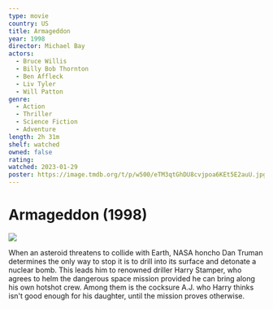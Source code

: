 ```yaml
---
type: movie
country: US
title: Armageddon
year: 1998
director: Michael Bay
actors:
  - Bruce Willis
  - Billy Bob Thornton
  - Ben Affleck
  - Liv Tyler
  - Will Patton
genre:
  - Action
  - Thriller
  - Science Fiction
  - Adventure
length: 2h 31m
shelf: watched
owned: false
rating:
watched: 2023-01-29
poster: https://image.tmdb.org/t/p/w500/eTM3qtGhDU8cvjpoa6KEt5E2auU.jpg
---
```


# Armageddon (1998)

![](https://image.tmdb.org/t/p/w500/eTM3qtGhDU8cvjpoa6KEt5E2auU.jpg)

When an asteroid threatens to collide with Earth, NASA honcho Dan Truman determines the only way to stop it is to drill into its surface and detonate a nuclear bomb. This leads him to renowned driller Harry Stamper, who agrees to helm the dangerous space mission provided he can bring along his own hotshot crew. Among them is the cocksure A.J. who Harry thinks isn't good enough for his daughter, until the mission proves otherwise.